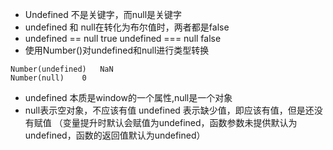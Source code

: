 * Undefined 不是关键字，而null是关键字
* undefined 和 null在转化为布尔值时，两者都是false
* undefined == null true   undefined === null false
* 使用Number()对undefined和null进行类型转换
```
Number(undefined)   NaN
Number(null)    0
```
* undefined 本质是window的一个属性,null是一个对象
* null表示空对象，不应该有值
undefined 表示缺少值，即应该有值，但是还没有赋值
（变量提升时默认会赋值为undefined，函数参数未提供默认为undefined，函数的返回值默认为undefined）